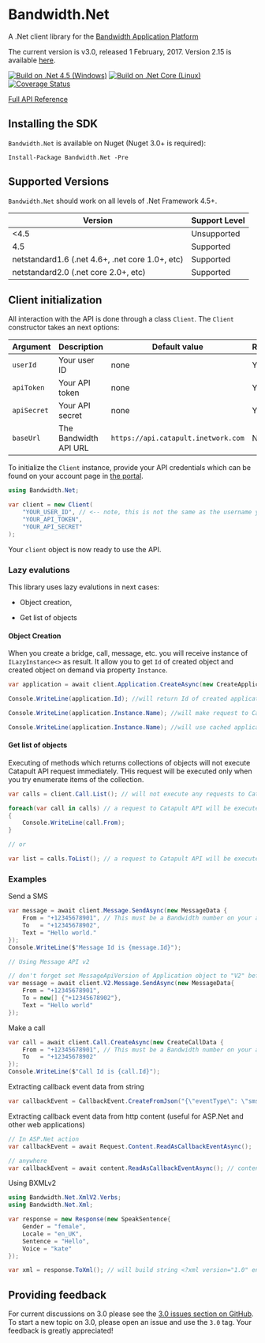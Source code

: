 # Bandwidth.Net

A .Net client library for the [Bandwidth Application Platform](http://bandwidth.com/products/application-platform?utm_medium=social&utm_source=github&utm_campaign=dtolb&utm_content=_)

The current version is v3.0, released 1 February, 2017. Version 2.15 is available  [here](https://github.com/bandwidthcom/csharp-bandwidth/tree/v2.15).


[![Build on .Net 4.5 (Windows)](https://ci.appveyor.com/api/projects/status/bhv8hs3fx9k6c33i?svg=true)](https://ci.appveyor.com/project/avbel/csharp-bandwidth)
[![Build on .Net Core (Linux)](https://travis-ci.org/bandwidthcom/csharp-bandwidth.svg)](https://travis-ci.org/bandwidthcom/csharp-bandwidth)
[![Coverage Status](https://coveralls.io/repos/github/bandwidthcom/csharp-bandwidth/badge.svg)](https://coveralls.io/github/bandwidthcom/csharp-bandwidth)


[Full API Reference](src/Bandwidth.Net/Help/Home.md)

## Installing the SDK

`Bandwidth.Net` is available on Nuget (Nuget 3.0+ is required):

	Install-Package Bandwidth.Net -Pre

## Supported Versions
`Bandwidth.Net` should work on all levels of .Net Framework 4.5+.

| Version | Support Level |
|---------|---------------|
| <4.5 | Unsupported |
| 4.5 | Supported |
| netstandard1.6 (.net 4.6+, .net core 1.0+, etc)  | Supported |
| netstandard2.0 (.net core 2.0+, etc)  | Supported |


## Client initialization

All interaction with the API is done through a class `Client`. The `Client` constructor takes an next options:

| Argument  | Description           | Default value                       | Required |
|-------------|-----------------------|-------------------------------------|----------|
| `userId`    | Your user ID | none                         | Yes      |
| `apiToken`  | Your API token        | none                         | Yes      |
| `apiSecret` | Your API secret       | none                         | Yes      |
| `baseUrl`   | The Bandwidth API URL  | `https://api.catapult.inetwork.com` | No       |

To initialize the `Client` instance, provide your API credentials which can be found on your account page in [the portal](https://catapult.inetwork.com/pages/catapult.jsf).

```csharp
using Bandwidth.Net;

var client = new Client(
	"YOUR_USER_ID", // <-- note, this is not the same as the username you used to login to the portal
	"YOUR_API_TOKEN",
	"YOUR_API_SECRET"
);
```

Your `client` object is now ready to use the API.

### Lazy evalutions

This library uses lazy evalutions in next cases:
    
- Object creation,
    
- Get list of objects

#### Object Creation

When you create a bridge, call, message, etc. you will receive instance of `ILazyInstance<>` as result. It allow you to get `Id` of created object and created object on demand via property `Instance`.

```csharp
var application = await client.Application.CreateAsync(new CreateApplicationData {Name = "MyFirstApp"});

Console.WriteLine(application.Id); //will return Id of created application

Console.WriteLine(application.Instance.Name); //will make request to Catapult API to get application data

Console.WriteLine(application.Instance.Name); //will use cached application's data

```

#### Get list of objects

Executing of methods which returns collections of objects will not execute Catapult API request immediately. THis request will be executed only when you try enumerate items of the collection.

```csharp
var calls = client.Call.List(); // will not execute any requests to Catapult API here

foreach(var call in calls) // a request to Catapult API will be executed here
{
    Console.WriteLine(call.From);
}

// or

var list = calls.ToList(); // a request to Catapult API will be executed here

```

####


### Examples

Send a SMS

```csharp
var message = await client.Message.SendAsync(new MessageData {
	From = "+12345678901", // This must be a Bandwidth number on your account
	To   = "+12345678902",
	Text = "Hello world."
});
Console.WriteLine($"Message Id is {message.Id}");

// Using Message API v2

// don't forget set MessageApiVersion of Application object to "V2" before use this method
var message = await client.V2.Message.SendAsync(new MessageData{ 
    From = "+12345678901", 
    To = new[] {"+12345678902"}, 
    Text = "Hello world"
});

```

Make a call

```csharp
var call = await client.Call.CreateAsync(new CreateCallData {
	From = "+12345678901", // This must be a Bandwidth number on your account
	To   = "+12345678902"
});
Console.WriteLine($"Call Id is {call.Id}");
```

Extracting callback event data from string

```csharp
var callbackEvent = CallbackEvent.CreateFromJson("{\"eventType\": \"sms\"}");
```

Extracting callback event data from http content (useful for ASP.Net and other web applications)

```csharp
// In ASP.Net action
var callbackEvent = await Request.Content.ReadAsCallbackEventAsync();

// anywhere
var callbackEvent = await content.ReadAsCallbackEventAsync(); // content is instance of HttpContent

```

Using BXMLv2

```csharp
using Bandwidth.Net.XmlV2.Verbs;
using Bandwidth.Net.Xml;

var response = new Response(new SpeakSentence{
	Gender = "female",
	Locale = "en_UK",
	Sentence = "Hello",
	Voice = "kate"
});

var xml = response.ToXml(); // will build string <?xml version="1.0" encoding="utf-8"?><Response><SpeakSentence gender="female" locale="en_UK" voice="kate">Hello</SpeakSentence></Response>
```

## Providing feedback

For current discussions on 3.0 please see the [3.0 issues section on GitHub](https://github.com/bandwidthcom/csharp-bandwidth/labels/3.0). To start a new topic on 3.0, please open an issue and use the `3.0` tag. Your feedback is greatly appreciated!

